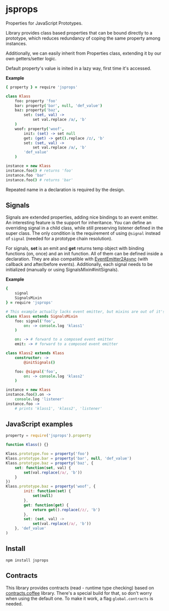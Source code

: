 # jsprops
Properties for JavaScript Prototypes.

Library provides class based properties that can be bound directly to a prototype, which reduces redundancy of coping the same property among instances.

Additionally, we can easily inherit from Properties class, extending it by our own getters/setter logic.

Default property's value is inited in a lazy way, first time it's accessed.

**Example**

```coffeescript
{ property } = require 'jsprops'

class Klass
	foo: property 'foo'
	bar: property('bar', null, 'def_value')
	baz: property('baz',
		set: (set, val) ->
			set val.replace /a/, 'b'
	)
	woof: property('woof',
		init: (set) -> set null
		get: (get) -> get().replace /z/, 'b'
		set: (set, val) ->
			set val.replace /a/, 'b'
		'def_value'
	)

instance = new Klass
instance.foo() # returns 'foo'
instance.foo 'bar'
instance.foo() # returns 'bar'
```

Repeated name in a declaration is required by the design.

## Signals
Signals are extended properties, adding nice bindings to an event emitter. An interesting feature is the support for inheritance. You can define an overriding signal in a child class, while still preserving listener defined in the super class. The only condition is the requirement of using `@signal` instead of `signal` (needed for a prototype chain resolution).

For signals, **set** is an emit and **get** returns temp object with binding functions (on, once) and an init function. All of them can be defined inside a declaration. They are also compatible with [EventEmitter2Async](https://github.com/TobiaszCudnik/EventEmitter2Async) (with callback and after/before events). Additionally, each signal needs to be initialized (manually or using SignalsMixin#initSignals).

**Example**

```coffeescript
{
	signal
	SignalsMixin
} = require 'jsprops'

# This example actually lacks event emitter, but mixins are out of it's scope.
class Klass extends SignalsMixin
	foo: signal('foo',
		on: -> console.log 'klass1'
	)

	on: -> # forward to a composed event emitter
	emit: -> # forward to a composed event emitter

class Klass2 extends Klass
	constructor: ->
		@initSignals()

	foo: @signal('foo',
		on: -> console.log 'klass2'
	)

instance = new Klass
instance.foo().on ->
	console.log 'listener'
instance.foo ->
	# prints 'klass1', 'klass2', 'listener'
```

## JavaScript examples

```javascript
property = require('jsprops').property

function Klass() {}

Klass.prototype.foo = property('foo')
Klass.prototype.bar = property('bar', null, 'def_value')
Klass.prototype.baz = property('baz', {
	set: function(set, val) {
		set(val.replace(/a/, 'b'))
	}
})
Klass.prototype.baz = property('woof', {
		init: function(set) {
			set(null)
		},
		get: function(get) {
			return get().replace(/z/, 'b')
		},
		set: (set, val) ->
			set(val.replace(/a/, 'b'))
	}, 'def_value'
)
```

## Install

    npm install jsprops

## Contracts
This library provides contracts (read - runtime type checking) based on [contracts.coffee](http://disnetdev.com/contracts.coffee/) library. There's a special build for that, so don't worry when using the default one. To make it work, a flag `global.contracts` is needed.